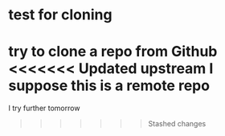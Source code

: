 # test for cloning
 try to clone a repo from Github
<<<<<<< Updated upstream
I suppose this is a remote repo
=======
 I try further tomorrow
 
>>>>>>> Stashed changes

